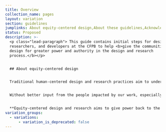 ```yaml
---
title: Overview
collection_name: pages
layout: variation
section: guidelines
jumplinks: About equity-centered design,About these guidelines,Acknowledgements
status: Proposed
description: >-
  <p class="lead-paragraph"> This guide contains initial steps for designers,
  researchers, and developers at the CFPB to help <b>give the communities we
  design for greater power and authority in the design and research
  process.</b></p>


  ## About equity-centered design


  Traditional human-centered design and research practices aim to understand and solve for the needs of the people we serve, but with limited input from those people. Designers, researchers, developers, and stakeholders work together to determine goals, what questions to ask, what conclusions to draw, and ultimately what solutions to build. Collectively, we have the power to control the narrative for those we are trying to help.  


  Without better input from the people impacted by our work, especially those in underserved or underrepresented communities, we risk making decisions and creating solutions that do not help them. The natural limits of our own experience may lead us to omit critical perspectives or possibly even create solutions that cause harm.   


  **Equity-centered design and research aims to give power back to the community by purposefully making all of the people we design for collaborators in the design and research process.**
variation_groups:
  - variations:
      - variation_is_deprecated: false
---
```

